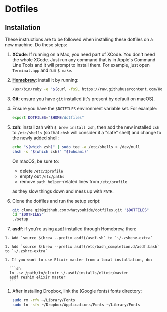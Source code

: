 # Dotfiles

## Installation

These instructions are to be followed when installing these dotfiles on a new
machine. Do these steps:

  1. **XCode**: If running on a Mac, you need part of XCode. You don't need the
  whole XCode. Just run any command that is in Apple's Command Line Tools and it
  will prompt to install them. For example, just open `Terminal.app` and run `$
  make`.

  1. [**Homebrew**][homebrew]: install it by running:

     ```sh
     /usr/bin/ruby -e "$(curl -fsSL https://raw.githubusercontent.com/Homebrew/install/master/install)"
     ```

  1. **Git**: ensure you have `git` installed (it's present by default on macOS).

  1. Ensure you have the `$DOTFILES` environment variable set. For example:

     ```sh
     export DOTFILES="$HOME/dotfiles"
     ```

  1. **zsh**: install zsh with `$ brew install zsh`, then add the new installed
     `zsh` to `/etc/shells` (so that `chsh` will consider it a "safe" shell) and
     change to the newly added shell:

     ```sh
     echo "$(which zsh)" | sudo tee -a /etc/shells > /dev/null
     chsh -s "$(which zsh)" "$(whoami)"
     ```

     On macOS, be sure to:

       * delete `/etc/zprofile`
       * empty out `/etc/paths`
       * remove `path_helper`-related lines from `/etc/profile`

     as they slow things down and mess up with `PATH`.

  1. Clone the dotfiles and run the setup script:

     ```sh
     git clone git@github.com:whatyouhide/dotfiles.git "$DOTFILES"
     cd "$DOTFILES"
     ./setup
     ```

  1. **asdf**: if you're using [asdf][asdf] installed through Homebrew, then:

    1. Add `source $(brew --prefix asdf)/asdf.sh` to `~/.zshenv-extra`

    1. Add `source $(brew --prefix asdf)/etc/bash_completion.d/asdf.bash` to `~/.zshrc-extra`

    1. If you want to use Elixir master from a local installation, do:

      ```sh
      ln -sv /path/to/elixir ~/.asdf/installs/elixir/master
      asdf reshim elixir master
      ```
   
  1. After installing Dropbox, link the (Google fonts) fonts directory:
  
     ```sh
     sudo rm -rfv ~/Library/Fonts
     sudo ln -sfv ~/Dropbox/Applications/Fonts ~/Library/Fonts
     ```

[asdf]: https://github.com/asdf-vm/asdf
[homebrew]: http://brew.sh/
